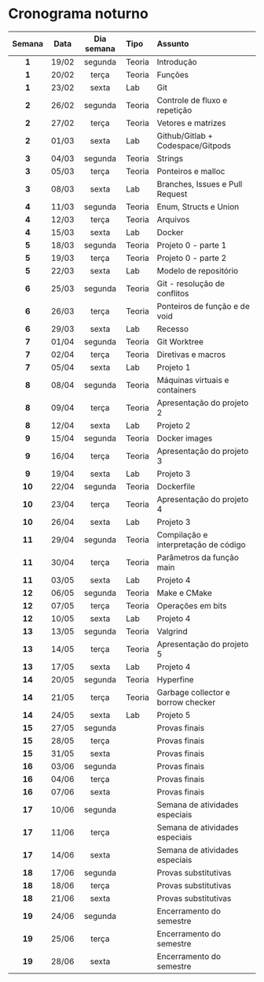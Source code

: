 # Cronograma noturno

| **Semana** | **Data** | **Dia semana** | **Tipo** | **Assunto**                          |
|:----------:|:--------:|:--------------:|:---------|:-------------------------------------|
| **1**      | 19/02    | segunda        | Teoria        | Introdução                           |
| **1**      | 20/02    | terça          | Teoria        | Funções                              |
| **1**      | 23/02    | sexta          | Lab           | Git                                  |
| **2**      | 26/02    | segunda        | Teoria        | Controle de fluxo e repetição        |
| **2**      | 27/02    | terça          | Teoria        | Vetores e matrizes                   |
| **2**      | 01/03    | sexta          | Lab           | Github/Gitlab \+ Codespace/Gitpods   |
| **3**      | 04/03    | segunda        | Teoria        | Strings                              |
| **3**      | 05/03    | terça          | Teoria        | Ponteiros e malloc                   |
| **3**      | 08/03    | sexta          | Lab           | Branches, Issues e Pull Request      |
| **4**      | 11/03    | segunda        | Teoria        | Enum, Structs e Union                |
| **4**      | 12/03    | terça          | Teoria        | Arquivos                             |
| **4**      | 15/03    | sexta          | Lab           | Docker                               |
| **5**      | 18/03    | segunda        | Teoria        | Projeto 0 \- parte 1                 |
| **5**      | 19/03    | terça          | Teoria        | Projeto 0 \- parte 2                 |
| **5**      | 22/03    | sexta          | Lab           | Modelo de repositório                |
| **6**      | 25/03    | segunda        | Teoria        | Git \- resolução de conflitos        |
| **6**      | 26/03    | terça          | Teoria        | Ponteiros de função e de void        |
| **6**      | 29/03    | sexta          | Lab           | Recesso                              |
| **7**      | 01/04    | segunda        | Teoria        | Git Worktree                         |
| **7**      | 02/04    | terça          | Teoria        | Diretivas e macros                   |
| **7**      | 05/04    | sexta          | Lab           | Projeto 1                            |
| **8**      | 08/04    | segunda        | Teoria        | Máquinas virtuais e containers       |
| **8**      | 09/04    | terça          | Teoria        | Apresentação do projeto 2            |
| **8**      | 12/04    | sexta          | Lab           | Projeto 2                            |
| **9**      | 15/04    | segunda        | Teoria        | Docker images                        |
| **9**      | 16/04    | terça          | Teoria        | Apresentação do projeto 3            |
| **9**      | 19/04    | sexta          | Lab           | Projeto 3                            |
| **10**     | 22/04    | segunda        | Teoria        | Dockerfile                           |
| **10**     | 23/04    | terça          | Teoria        | Apresentação do projeto 4            |
| **10**     | 26/04    | sexta          | Lab           | Projeto 3                            |
| **11**     | 29/04    | segunda        | Teoria        | Compilação e interpretação de código |
| **11**     | 30/04    | terça          | Teoria        | Parâmetros da função main            |
| **11**     | 03/05    | sexta          | Lab           | Projeto 4                            |
| **12**     | 06/05    | segunda        | Teoria        | Make e CMake                         |
| **12**     | 07/05    | terça          | Teoria        | Operações em bits                    |
| **12**     | 10/05    | sexta          | Lab           | Projeto 4                            |
| **13**     | 13/05    | segunda        | Teoria        | Valgrind                             |
| **13**     | 14/05    | terça          | Teoria        | Apresentação do projeto 5            |
| **13**     | 17/05    | sexta          | Lab           | Projeto 4                            |
| **14**     | 20/05    | segunda        | Teoria        | Hyperfine                            |
| **14**     | 21/05    | terça          | Teoria        | Garbage collector e borrow checker   |
| **14**     | 24/05    | sexta          | Lab           | Projeto 5                            |
| **15**     | 27/05    | segunda        |               | Provas finais                        |
| **15**     | 28/05    | terça          |               | Provas finais                        |
| **15**     | 31/05    | sexta          |               | Provas finais                        |
| **16**     | 03/06    | segunda        |               | Provas finais                        |
| **16**     | 04/06    | terça          |               | Provas finais                        |
| **16**     | 07/06    | sexta          |               | Provas finais                        |
| **17**     | 10/06    | segunda        |               | Semana de atividades especiais       |
| **17**     | 11/06    | terça          |               | Semana de atividades especiais       |
| **17**     | 14/06    | sexta          |               | Semana de atividades especiais       |
| **18**     | 17/06    | segunda        |               | Provas substitutivas                 |
| **18**     | 18/06    | terça          |               | Provas substitutivas                 |
| **18**     | 21/06    | sexta          |               | Provas substitutivas                 |
| **19**     | 24/06    | segunda        |               | Encerramento do semestre             |
| **19**     | 25/06    | terça          |               | Encerramento do semestre             |
| **19**     | 28/06    | sexta          |               | Encerramento do semestre             |


